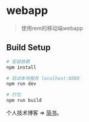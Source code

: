 # webapp

> 使用rem的移动端webapp

## Build Setup

``` bash
# 安装依赖
npm install

# 启动本地服务 localhost:8080
npm run dev

# 打包
npm run build


```

个人技术博客 =>  [简书](https://www.jianshu.com/u/4d4a42803750)。
